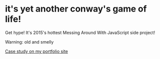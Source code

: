 # it's yet another conway's game of life!

Get hype! It's 2015's hottest Messing Around With JavaScript side project!

Warning: old and smelly

[Case study on my portfolio site](http://thomjamesallen.com/game-of-life/)
